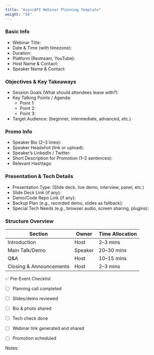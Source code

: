 ```yaml
---
title: "AsyncAPI Webinar Planning Template"
weight: "50"
---
```


### Basic Info

- Webinar Title:
- Date & Time (with timezone):
- Duration:
- Platform (Restream, YouTube):
- Host Name & Contact:
- Speaker Name & Contact:

### Objectives & Key Takeaways

- Session Goals (What should attendees leave with?):
- Key Talking Points / Agenda:
  - Point 1:
  - Point 2:
  - Point 3:
- Target Audience: (beginner, intermediate, advanced, etc.)

### Promo Info

- Speaker Bio (2–3 lines):
- Speaker Headshot (link or upload):
- Speaker’s LinkedIn / Twitter:
- Short Description for Promotion (1–2 sentences):
- Relevant Hashtags:

### Presentation & Tech Details

- Presentation Type: (Slide deck, live demo, interview, panel, etc.)
- Slide Deck Link (if any):
- Demo/Code Repo Link (if any):
- Backup Plan (e.g., recorded demo, slides as fallback):
- Special Tech Needs (e.g., browser audio, screen sharing, plugins):

### Structure Overview

| Section |  Owner | Time Allocation |
|----------|----------|----------|
| Introduction | Host | 2–3 mins |
| Main Talk/Demo |  Speaker  | 20–30 mins  |
| Q&A | Host |  10–15 mins|
| Closing & Announcements | Host | 2–3 mins|

✅ Pre-Event Checklist

- [ ] Planning call completed

- [ ] Slides/demo reviewed

- [ ] Bio & photo shared

- [ ] Tech check done

- [ ] Webinar link generated and shared

- [ ] Promotion scheduled

Notes: